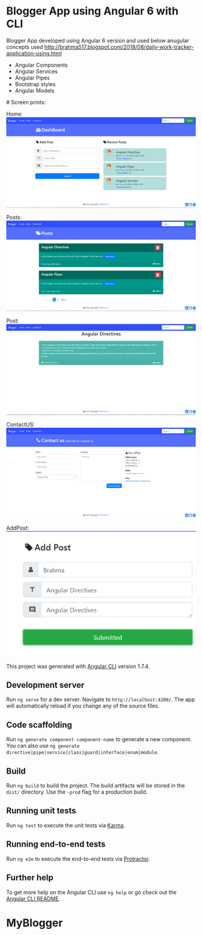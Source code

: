 # Blogger App using Angular 6 with CLI

Blogger App developed using Angular 6 version and used below anugular concepts used
http://brahma517.blogspot.com/2018/08/daily-work-tracker-application-using.html
<ul>
  <li> Angular Components </li>
  <li> Angular Services </li>
  <li> Angular Pipes </li>
  <li> Bootstrap styles</li>
  <li> Angular Models </li>
</ul>
# Screen prints:

  Home:
  ![Capture-1](https://github.com/Brahmaiah-Rayalla/Angular-Blogger/blob/master/Capture-1.PNG)
  
  Posts:
  ![Capture-2](https://github.com/Brahmaiah-Rayalla/Angular-Blogger/blob/master/Capture-2.PNG)
  
  Post:
  ![Capture-3](https://github.com/Brahmaiah-Rayalla/Angular-Blogger/blob/master/Capture-3.PNG)
  
  ContactUS:
  ![Capture-4](https://github.com/Brahmaiah-Rayalla/Angular-Blogger/blob/master/Capture-4.PNG)
  
  AddPost:
  ![Capture-5](https://github.com/Brahmaiah-Rayalla/Angular-Blogger/blob/master/Capture-5.PNG)




This project was generated with [Angular CLI](https://github.com/angular/angular-cli) version 1.7.4.

## Development server

Run `ng serve` for a dev server. Navigate to `http://localhost:4200/`. The app will automatically reload if you change any of the source files.

## Code scaffolding

Run `ng generate component component-name` to generate a new component. You can also use `ng generate directive|pipe|service|class|guard|interface|enum|module`.

## Build

Run `ng build` to build the project. The build artifacts will be stored in the `dist/` directory. Use the `-prod` flag for a production build.

## Running unit tests

Run `ng test` to execute the unit tests via [Karma](https://karma-runner.github.io).

## Running end-to-end tests

Run `ng e2e` to execute the end-to-end tests via [Protractor](http://www.protractortest.org/).

## Further help

To get more help on the Angular CLI use `ng help` or go check out the [Angular CLI README](https://github.com/angular/angular-cli/blob/master/README.md).
# MyBlogger
